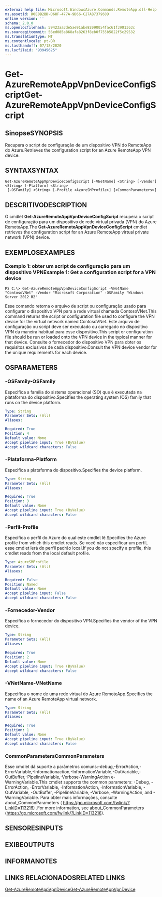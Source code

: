 ```yaml
---
external help file: Microsoft.WindowsAzure.Commands.RemoteApp.dll-Help.xml
ms.assetid: D0E8B2BD-D68F-477A-9D66-C27AB737960D
online version: ''
schema: 2.0.0
ms.openlocfilehash: 59423aa3de5ae91abe82090054fac61f3901363c
ms.sourcegitcommit: 56ed085a868afa8263f8eb0f755b5822f5c29532
ms.translationtype: MT
ms.contentlocale: pt-BR
ms.lasthandoff: 07/18/2020
ms.locfileid: "93945625"
---
```

# <span data-ttu-id="a56c6-101">Get-AzureRemoteAppVpnDeviceConfigScript</span><span class="sxs-lookup"><span data-stu-id="a56c6-101">Get-AzureRemoteAppVpnDeviceConfigScript</span></span>

## <span data-ttu-id="a56c6-102">Sinopse</span><span class="sxs-lookup"><span data-stu-id="a56c6-102">SYNOPSIS</span></span>
<span data-ttu-id="a56c6-103">Recupera o script de configuração de um dispositivo VPN do RemoteApp do Azure.</span><span class="sxs-lookup"><span data-stu-id="a56c6-103">Retrieves the configuration script for an Azure RemoteApp VPN device.</span></span>

## <span data-ttu-id="a56c6-104">SYNTAX</span><span class="sxs-lookup"><span data-stu-id="a56c6-104">SYNTAX</span></span>

```
Get-AzureRemoteAppVpnDeviceConfigScript [-VNetName] <String> [-Vendor] <String> [-Platform] <String>
 [-OSFamily] <String> [-Profile <AzureSMProfile>] [<CommonParameters>]
```

## <span data-ttu-id="a56c6-105">DESCRITIVO</span><span class="sxs-lookup"><span data-stu-id="a56c6-105">DESCRIPTION</span></span>
<span data-ttu-id="a56c6-106">O cmdlet **Get-AzureRemoteAppVpnDeviceConfigScript** recupera o script de configuração para um dispositivo de rede virtual privada (VPN) do Azure RemoteApp.</span><span class="sxs-lookup"><span data-stu-id="a56c6-106">The **Get-AzureRemoteAppVpnDeviceConfigScript** cmdlet retrieves the configuration script for an Azure RemoteApp virtual private network (VPN) device.</span></span>

## <span data-ttu-id="a56c6-107">EXEMPLOS</span><span class="sxs-lookup"><span data-stu-id="a56c6-107">EXAMPLES</span></span>

### <span data-ttu-id="a56c6-108">Exemplo 1: obter um script de configuração para um dispositivo VPN</span><span class="sxs-lookup"><span data-stu-id="a56c6-108">Example 1: Get a configuration script for a VPN device</span></span>
```
PS C:\> Get-AzureRemoteAppVpnDeviceConfigScript -VNetName "ContosoVNet" -Vendor "Microsoft Corporation" -OSFamily "Windows Server 2012 R2"
```

<span data-ttu-id="a56c6-109">Esse comando retorna o arquivo de script ou configuração usado para configurar o dispositivo VPN para a rede virtual chamada ContosoVNet.</span><span class="sxs-lookup"><span data-stu-id="a56c6-109">This command returns the script or configuration file used to configure the VPN device for the virtual network named ContosoVNet.</span></span>
<span data-ttu-id="a56c6-110">Este arquivo de configuração ou script deve ser executado ou carregado no dispositivo VPN da maneira habitual para esse dispositivo.</span><span class="sxs-lookup"><span data-stu-id="a56c6-110">This script or configuration file should be run or loaded onto the VPN device in the typical manner for that device.</span></span>
<span data-ttu-id="a56c6-111">Consulte o fornecedor do dispositivo VPN para obter os requisitos exclusivos de cada dispositivo.</span><span class="sxs-lookup"><span data-stu-id="a56c6-111">Consult the VPN device vendor for the unique requirements for each device.</span></span>

## <span data-ttu-id="a56c6-112">OS</span><span class="sxs-lookup"><span data-stu-id="a56c6-112">PARAMETERS</span></span>

### <span data-ttu-id="a56c6-113">-OSFamily</span><span class="sxs-lookup"><span data-stu-id="a56c6-113">-OSFamily</span></span>
<span data-ttu-id="a56c6-114">Especifica a família do sistema operacional (SO) que é executada na plataforma do dispositivo.</span><span class="sxs-lookup"><span data-stu-id="a56c6-114">Specifies the operating system (OS) family that runs on the device platform.</span></span>

```yaml
Type: String
Parameter Sets: (All)
Aliases: 

Required: True
Position: 4
Default value: None
Accept pipeline input: True (ByValue)
Accept wildcard characters: False
```

### <span data-ttu-id="a56c6-115">-Plataforma</span><span class="sxs-lookup"><span data-stu-id="a56c6-115">-Platform</span></span>
<span data-ttu-id="a56c6-116">Especifica a plataforma do dispositivo.</span><span class="sxs-lookup"><span data-stu-id="a56c6-116">Specifies the device platform.</span></span>

```yaml
Type: String
Parameter Sets: (All)
Aliases: 

Required: True
Position: 3
Default value: None
Accept pipeline input: True (ByValue)
Accept wildcard characters: False
```

### <span data-ttu-id="a56c6-117">-Perfil</span><span class="sxs-lookup"><span data-stu-id="a56c6-117">-Profile</span></span>
<span data-ttu-id="a56c6-118">Especifica o perfil do Azure do qual este cmdlet lê.</span><span class="sxs-lookup"><span data-stu-id="a56c6-118">Specifies the Azure profile from which this cmdlet reads.</span></span>
<span data-ttu-id="a56c6-119">Se você não especificar um perfil, esse cmdlet lerá do perfil padrão local.</span><span class="sxs-lookup"><span data-stu-id="a56c6-119">If you do not specify a profile, this cmdlet reads from the local default profile.</span></span>

```yaml
Type: AzureSMProfile
Parameter Sets: (All)
Aliases: 

Required: False
Position: Named
Default value: None
Accept pipeline input: False
Accept wildcard characters: False
```

### <span data-ttu-id="a56c6-120">-Fornecedor</span><span class="sxs-lookup"><span data-stu-id="a56c6-120">-Vendor</span></span>
<span data-ttu-id="a56c6-121">Especifica o fornecedor do dispositivo VPN.</span><span class="sxs-lookup"><span data-stu-id="a56c6-121">Specifies the vendor of the VPN device.</span></span>

```yaml
Type: String
Parameter Sets: (All)
Aliases: 

Required: True
Position: 2
Default value: None
Accept pipeline input: True (ByValue)
Accept wildcard characters: False
```

### <span data-ttu-id="a56c6-122">-VNetName</span><span class="sxs-lookup"><span data-stu-id="a56c6-122">-VNetName</span></span>
<span data-ttu-id="a56c6-123">Especifica o nome de uma rede virtual do Azure RemoteApp.</span><span class="sxs-lookup"><span data-stu-id="a56c6-123">Specifies the name of an Azure RemoteApp virtual network.</span></span>

```yaml
Type: String
Parameter Sets: (All)
Aliases: 

Required: True
Position: 1
Default value: None
Accept pipeline input: True (ByValue)
Accept wildcard characters: False
```

### <span data-ttu-id="a56c6-124">CommonParameters</span><span class="sxs-lookup"><span data-stu-id="a56c6-124">CommonParameters</span></span>
<span data-ttu-id="a56c6-125">Esse cmdlet dá suporte a parâmetros comuns:-debug,-ErrorAction,-ErrorVariable,-Informationaction,-InformationVariable,-OutVariable,-OutBuffer,-PipelineVariable,-Verbose-WarningAction e-WarningVariable.</span><span class="sxs-lookup"><span data-stu-id="a56c6-125">This cmdlet supports the common parameters: -Debug, -ErrorAction, -ErrorVariable, -InformationAction, -InformationVariable, -OutVariable, -OutBuffer, -PipelineVariable, -Verbose, -WarningAction, and -WarningVariable.</span></span> <span data-ttu-id="a56c6-126">Para obter mais informações, consulte about_CommonParameters ( https://go.microsoft.com/fwlink/?LinkID=113216) .</span><span class="sxs-lookup"><span data-stu-id="a56c6-126">For more information, see about_CommonParameters (https://go.microsoft.com/fwlink/?LinkID=113216).</span></span>

## <span data-ttu-id="a56c6-127">SENSORES</span><span class="sxs-lookup"><span data-stu-id="a56c6-127">INPUTS</span></span>

## <span data-ttu-id="a56c6-128">EXIBE</span><span class="sxs-lookup"><span data-stu-id="a56c6-128">OUTPUTS</span></span>

## <span data-ttu-id="a56c6-129">INFORMA</span><span class="sxs-lookup"><span data-stu-id="a56c6-129">NOTES</span></span>

## <span data-ttu-id="a56c6-130">LINKS RELACIONADOS</span><span class="sxs-lookup"><span data-stu-id="a56c6-130">RELATED LINKS</span></span>

[<span data-ttu-id="a56c6-131">Get-AzureRemoteAppVpnDevice</span><span class="sxs-lookup"><span data-stu-id="a56c6-131">Get-AzureRemoteAppVpnDevice</span></span>](./Get-AzureRemoteAppVpnDevice.md)


